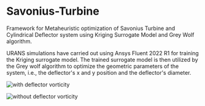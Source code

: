 # Savonius-Turbine
Framework for Metaheuristic optimization of Savonius Turbine and Cylindrical Deflector system using Kriging Surrogate Model and Grey Wolf algorithm.


URANS simulations have carried out using Ansys Fluent 2022 R1 for training the Kriging surrogate model. The trained surrogate model is then utilized by the Grey wolf algorithm to optimize the geometric parameters of the system, i.e., the deflector's x and y position and the deflector's diameter.


![with deflector vorticity](https://github.com/Parass2802/Savonius-Turbine-Optimization/assets/149015075/2374d1b2-d880-4a57-867f-8053f00abee9)


![without deflector vorticity](https://github.com/Parass2802/Savonius-Turbine-Optimization/assets/149015075/20e25629-fa90-4d2c-968b-6d347d97c278)

